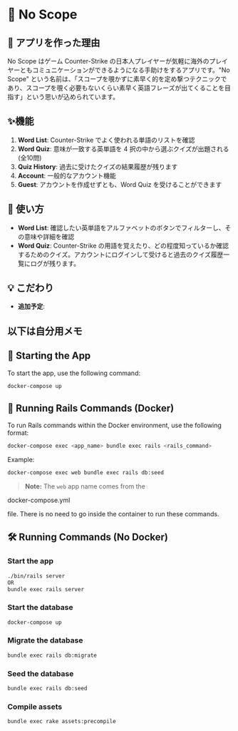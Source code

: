# 🎯 **No Scope**

## 🌟 **アプリを作った理由**

No Scope はゲーム Counter-Strike の日本人プレイヤーが気軽に海外のプレイヤーともコミュニケーションができるようになる手助けをするアプリです。"No Scope" という名前は、「スコープを覗かずに素早く的を定め撃つテクニックであり、スコープを覗く必要もないくらい素早く英語フレーズが出てくることを目指す」という思いが込められています。

## ✨**機能**

1. **Word List**: Counter-Strike でよく使われる単語のリストを確認
2. **Word Quiz**: 意味が一致する英単語を 4 択の中から選ぶクイズが出題される(全10問)
3. **Quiz History**: 過去に受けたクイズの結果履歴が残ります
4. **Account**: 一般的なアカウント機能
5. **Guest**: アカウントを作成せずとも、Word Quiz を受けることができます

## 📖  **使い方**

- **Word List**: 確認したい英単語をアルファベットのボタンでフィルターし、その意味や詳細を確認
- **Word Quiz**: Counter-Strike の用語を覚えたり、どの程度知っているか確認するためのクイズ。アカウントにログインして受けると過去のクイズ履歴一覧にログが残ります。

## 💡 **こだわり**

- **追加予定**: 



## **以下は自分用メモ**

## 🚀 **Starting the App**

To start the app, use the following command:

```sh
docker-compose up
```

## 📜 **Running Rails Commands (Docker)**

To run Rails commands within the Docker environment, use the following format:

```sh
docker-compose exec <app_name> bundle exec rails <rails_command>
```

Example:

```sh
docker-compose exec web bundle exec rails db:seed
```

> **Note:** The `web` app name comes from the 

docker-compose.yml

 file. There is no need to go inside the container to run these commands.

## 🛠️ **Running Commands (No Docker)**

### **Start the app**

```sh
./bin/rails server 
OR
bundle exec rails server
```

### **Start the database**

```sh
docker-compose up
```

### **Migrate the database**

```sh
bundle exec rails db:migrate
```

### **Seed the database**

```sh
bundle exec rails db:seed
```

### **Compile assets**

```sh
bundle exec rake assets:precompile
```
